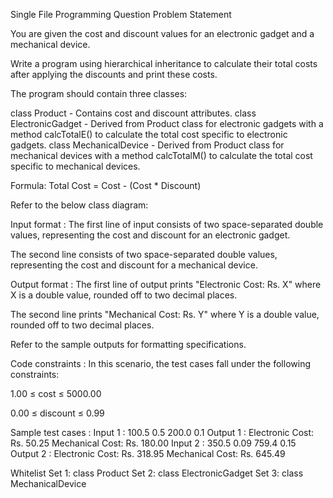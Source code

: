 Single File Programming Question
Problem Statement



You are given the cost and discount values for an electronic gadget and a mechanical device. 



Write a program using hierarchical inheritance to calculate their total costs after applying the discounts and print these costs.



The program should contain three classes:

class Product - Contains cost and discount attributes.
class ElectronicGadget - Derived from Product class for electronic gadgets with a method calcTotalE() to calculate the total cost specific to electronic gadgets.
class MechanicalDevice - Derived from Product class for mechanical devices with a method calcTotalM() to calculate the total cost specific to mechanical devices.


Formula: Total Cost = Cost - (Cost * Discount)



Refer to the below class diagram:





Input format :
The first line of input consists of two space-separated double values, representing the cost and discount for an electronic gadget.

The second line consists of two space-separated double values, representing the cost and discount for a mechanical device.

Output format :
The first line of output prints "Electronic Cost: Rs. X" where X is a double value, rounded off to two decimal places.

The second line prints "Mechanical Cost: Rs. Y" where Y is a double value, rounded off to two decimal places.



Refer to the sample outputs for formatting specifications.

Code constraints :
In this scenario, the test cases fall under the following constraints:

1.00 ≤ cost ≤ 5000.00

0.00 ≤ discount ≤ 0.99

Sample test cases :
Input 1 :
100.5 0.5
200.0 0.1
Output 1 :
Electronic Cost: Rs. 50.25
Mechanical Cost: Rs. 180.00
Input 2 :
350.5 0.09
759.4 0.15
Output 2 :
Electronic Cost: Rs. 318.95
Mechanical Cost: Rs. 645.49

Whitelist
Set 1:
class Product
Set 2:
class ElectronicGadget
Set 3:
class MechanicalDevice